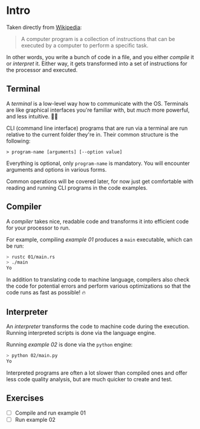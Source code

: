 # Intro

Taken directly from [Wikipedia](https://en.wikipedia.org/wiki/Computer_program):

> A computer program is a collection of instructions that can be executed by a
> computer to perform a specific task.

In other words, you write a bunch of code in a file, and you either _compile_ it
or _interpret_ it. Either way, it gets transformed into a set of instructions
for the processor and executed.

## Terminal

A _terminal_ is a low-level way how to communicate with the OS. Terminals are
like graphical interfaces you're familiar with, but _much_ more powerful, and
less intuitive. 🤷‍♀️

CLI (command line interface) programs that are run via a terminal are run
relative to the current folder they're in. Their common structure is the
following:

```
> program-name [arguments] [--option value]
```

Everything is optional, only `program-name` is mandatory. You will encounter
arguments and options in various forms.

Common operations will be covered later, for now just get comfortable with
reading and running CLI programs in the code examples.

## Compiler

A _compiler_ takes nice, readable code and transforms it into efficient code for
your processor to run.

For example, compiling _example 01_ produces a `main` executable, which can be
run:

```bash
> rustc 01/main.rs
> ./main
Yo
```

In addition to translating code to machine language, compilers also check the
code for potential errors and perform various optimizations so that the code
runs as fast as possible! 🔥

## Interpreter

An _interpreter_ transforms the code to machine code during the execution.
Running interpreted scripts is done via the language engine.

Running _example 02_ is done via the `python` engine:

```bash
> python 02/main.py
Yo
```

Interpreted programs are often a lot slower than compiled ones and offer less
code quality analysis, but are much quicker to create and test.

## Exercises

- [ ] Compile and run example 01
- [ ] Run example 02
